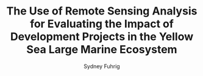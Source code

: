 ---
#Title of Linked Article
title: "The Use of Remote Sensing Analysis for Evaluating the Impact of Development Projects in the Yellow Sea Large Marine Ecosystem"

#A very (very!) short excerpt of your article.  No more than one sentence, optimally less than 10 words.
excerpt: "his study uses remote sensing ocean color products to evaluate the impact on reducing marine pollution of the Global Environment Facility’s (GEF) portfolio of projects in the Yellow Sea Large Marine Ecosystem."

#URL of the article you're linking to:
link: https://www.mdpi.com/2071-1050/12/9/3628

#Summary image - shows up on searches
header:
  teaser: /assets/images/newsImages/sustainability-12-03628-g004.png

#Should be one or more of Vibrancy, Sustainability, and Security.
categories: Sustainability

#Tags.  Spaces delimit new tags. To see all current tags, type "/tags/" on the live website URL.
#Most news articles should be linked to a project via the project tag (though not necessarilly all)
tags: climate-change satellite-imagery peer-review

#Type of Article (news, journal, or report)
artType: journal

#Author of the news article.  Authors must be added into the system, so if this is your first article
#Let us know.
author: Sydney Fuhrig


#Don't edit:
entryType: news
---